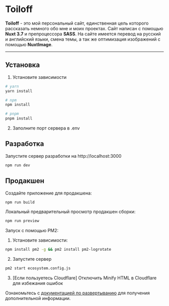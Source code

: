 # Toiloff

**Toiloff** - это мой персональный сайт, единственная цель которого рассказать немного обо мне и моих проектах. Сайт написан с помощью **Nuxt 3.7** и препроцессора **SASS**. На сайте имеется перевод на русский и английский языки, смена темы, а так же оптимизация изображений с помощью **NuxtImage**.

---

## Установка

1. Установите зависимости
```bash
# yarn
yarn install

# npm
npm install

# pnpm
pnpm install
```
2. Заполните порт сервера в .env

## Разработка

Запустите сервер разработки на http://localhost:3000

```bash
npm run dev
```

## Продакшен

Создайте приложение для продакшена:

```bash
npm run build
```

Локальный предварительный просмотр продакшен сборки:

```bash
npm run preview
```

Запуск с помощью PM2:
1. Установите зависимости:
```bash
npm install pm2 -g && pm2 install pm2-logrotate
```
2. Запустите сервер
```bash
pm2 start ecosystem.config.js
```
3. [Если пользуетесь Cloudflare] Отключить Minify HTML в Cloudflare для избежания ошибок

Ознакомьтесь с [документацией по развертыванию](https://nuxt.com/docs/getting-started/deployment ) для получения дополнительной информации.